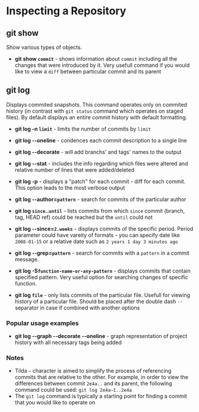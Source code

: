 # Inspecting a Repository

## git show

Show various types of objects.

* **git show `commit`** - shows information about `commit` including all the changes that were introduced by it. Very usefull command if you would like to view a `diff` between particular commit and its parent

## git log

Displays commited snapshots. This command operates only on commited history (in contrast with `git status` command which operates on staged files).
By default displays an entire commit history with default formatting.

* **git log -n `limit`** - limits the number of commits by `limit`
* **git log --oneline** - condences each commit description to a single line
* **git log --decorate** - will add branchs' and tags' names to the output
* **git log --stat** - includes the info regarding which files were altered and relative number of lines that were added/deleted
* **git log -p** - displays a "patch" for each commit - diff for each commit. This option leads to the most verbose output

* **git log --author=`pattern`** - search for commits of the particular author

* **git log `since`..`until`** - lists commits from which `since` commit (branch, tag, HEAD ref) could be reached but the `until` could not
* **git log --since=`2.weeks`** - displays commits of the specific period. Period parameter could have vareity of formats - you can specify date like `2008-01-15` or a relative date such as `2 years 1 day 3 minutes ago`

* **git log --grep=`pattern`** - search for commits with a `pattern` in a commit message.
* **git log -S`function-name-or-any-pattern`** - displays commits that contain specified pattern. Very useful option for searching changes of specific function.

* **git log `file`** - only lists commits of the particular file. Usefull for viewing history of a particular file. Should be placed after the double dash `--` separator in case if combined with another options

### Popular usage examples

* **git log --graph --decorate --oneline** - graph representation of project history with all necessary tags being added

### Notes

* Tilda `~` character is aimed to simplify the process of referencing commits that are relative to the other. For example, in order to view the differences between commit `2e4a..` and its parent, the following command could be used: `git log 2e4a~1..2e4a`
* The `git log` command is typically a starting point for finding a commit that you would like to operate on



